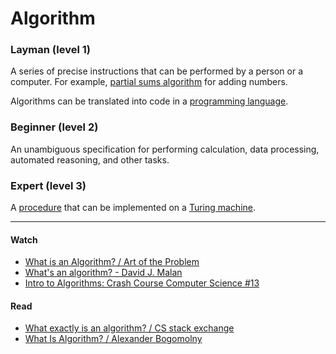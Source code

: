 # Algorithm

### Layman (level 1)

A series of precise instructions that can be performed by a person or a computer. For example, [partial sums algorithm](http://everydaymath.uchicago.edu/teaching-topics/computation/add-partial-sums.html) for adding numbers.

Algorithms can be translated into code in a [programming language](/p/programming-language).

### Beginner (level 2)

An unambiguous specification for performing calculation, data processing, automated reasoning, and other tasks.

### Expert (level 3)

A [procedure](/p/procedure) that can be implemented on a [Turing machine](/t/turing-machine).

---

#### Watch

- [What is an Algorithm? / Art of the Problem](https://www.youtube.com/watch?v=AVScy7YsKM0)
- [What's an algorithm? - David J. Malan](https://www.youtube.com/watch?v=6hfOvs8pY1k)
- [Intro to Algorithms: Crash Course Computer Science #13](https://www.youtube.com/watch?v=rL8X2mlNHPM)

#### Read

- [What exactly is an algorithm? / CS stack exchange](https://cs.stackexchange.com/questions/31932/what-exactly-is-an-algorithm)
- [What Is Algorithm? / Alexander Bogomolny](https://www.cut-the-knot.org/WhatIs/WhatIsAlgorithm.shtml)
